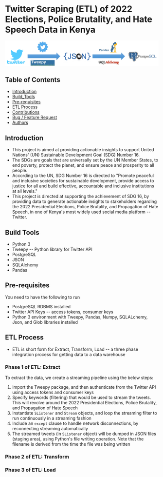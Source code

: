 # Twitter Scraping (ETL) of 2022 Elections, Police Brutality, and Hate Speech Data in Kenya

![Twitter ETL Process Workflow](https://github.com/IsaacMwendwa/Twitter-ETL-of-Elections-PoliceBrutality-HateSpeech-Data/blob/main/Images/scraping_work_flow.jpg "Twitter ETL Process Workflow")


## Table of Contents
* [Introduction](#Introduction)
* [Build_Tools](#Build_Tools)
* [Pre-requisites](#Pre-requisites)
* [ETL Process](#ETL-Process)
* [Contributions](#Contributions)
* [Bug / Feature Request](#Bug--Feature-Request)
* [Authors](#Authors)

## Introduction
* This project is aimed at providing actionable insights to support United Nations' (UN) Sustainable Development Goal (SDG) Number 16.
* The SDGs are goals that are universally set by the UN Member States, to end poverty, protect the planet, and ensure peace and prosperity to all people.
* According to the UN, SDG Number 16 is directed to "Promote peaceful and inclusive societies for sustainable development, provide access to justice for all and build effective, accountable and inclusive institutions at all levels."
* This project is directed at supporting the achievement of SDG 16, by providing data to generate actionable insights to stakeholders regarding the 2022 Presidential Elections, Police Brutality, and Propagation of Hate Speech, in one of Kenya's most widely used social media platform -- Twitter.

## Build Tools
* Python 3
* Tweepy -- Python library for Twitter API
* PostgreSQL
* JSON
* SQLAlchemy
* Pandas

## Pre-requisites
You need to have the following to run 
* PostgreSQL RDBMS installed
* Twitter API Keys -- access tokens, consumer keys
* Python 3 environment with Tweepy, Pandas, Numpy, SQLALchemy, Json, and Glob libraries installed

## ETL Process
* ETL is short form for Extract, Transform, Load -- a three phase integration process for getting data to a data warehouse

### Phase 1 of ETL: Extract
To extract the data, we create a streaming pipeline using the below steps:
1. Import the Tweepy package, and then authenticate from the Twitter API using access tokens and consumer keys
2. Specify keywords (filtering) that would be used to stream the tweets. This will revolve around the 2022 Presidential Elections, Police Brutality, and Propagation of Hate Speech
3. Instantiate `SListener` and `Stream` objects, and loop the streaming filter to run continuously in a streaming fashion
4. Include an `except` clause to handle network disconnections, by reconnecting streaming automatically
5. The streamed tweets (in `SListener` object) will be dumped in JSON files (staging area), using Python's file writing operation. Note that the filename is derived from the time the file was being written

### Phase 2 of ETL: Transform


### Phase 3 of ETL: Load

